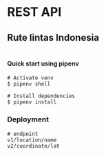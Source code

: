 # REST API
## Rute lintas Indonesia 
#
#
#### Quick start using pipenv 
```
# Activate venv
$ pipenv shell

# Install dependencies
$ pipenv install
```

### Deployment
```
# endpoint
v1/location/name
v2/coordinate/lat
```